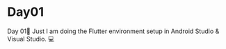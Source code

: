 # Day01
 Day 01📱 Just I am doing the Flutter environment setup in Android Studio &amp; Visual Studio. 💻

